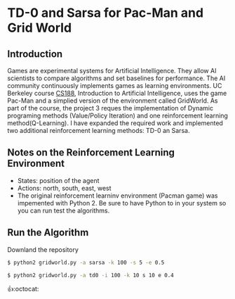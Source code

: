 # TD-0 and Sarsa for Pac-Man and Grid World
## Introduction
Games are experimental systems for Artificial Intelligence. They allow AI scientists to compare algorithms and set baselines for performance. The AI community continuously implements games as learning environments. 
UC Berkeley course [CS188](https://inst.eecs.berkeley.edu/~cs188/sp19/), Introduction to Artificial Intelligence, uses the game Pac-Man and a simplied version of the environment called GridWorld. As part of the course, the project 3 reques the implementation of Dynamic programing methods (Value/Policy Iteration) and one reinforcement learning method(Q-Learning).
I have expanded the required work and implemented two additional reinforcement learning methods: TD-0 an Sarsa.

## Notes on the Reinforcement Learning Environment
* States: position of the agent
* Actions: north, south, east, west 
* The original reinforcement learninv environment (Pacman game) was impemented with Python 2. Be sure to have Python to in your system so you can run test the algorithms.

## Run the Algorithm
Downland the repository
```sh
$ python2 gridworld.py -a sarsa -k 100 -s 5 -e 0.5
```

```sh
$ python2 gridworld.py -a td0 -i 100 -k 10 s 10 e 0.4
```

:+1::octocat: 
